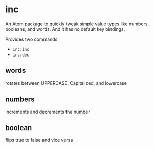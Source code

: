 # inc

An [Atom](https://atom.io) package to quickly tweak simple value types like numbers, booleans, and words. And it has no default key bindings.

Provides two commands

- `inc:inc`
- `inc:dec`

## words

rotates between UPPERCASE, Capitalized, and lowercase

## numbers

increments and decrements the number

## boolean

flips true to false and vice versa
